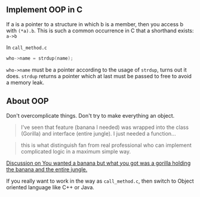 ## Implement OOP in C
If a is a pointer to a structure in which b is a member, then you access b with `(*a).b`. This is such a common  occurrence in C that a shorthand exists: `a->b`

In `call_method.c`
```c
who->name = strdup(name);
```
`who->name` must be a pointer according to the usage of `strdup`, turns out it does. `strdup` returns a pointer which at last must be passed to free to avoid a memory leak.

## About OOP
Don't overcomplicate things. Don't try to make everything an object.

>I've seen that feature (banana I needed) was wrapped into the class (Gorilla) and interface (entire jungle). I just needed a function...

> this is what distinguish fan from real professional who can implement complicated logic in a maximum simple way.

[Discussion on  You wanted a banana but what you got was a gorilla holding the banana and the entire jungle.](https://news.ycombinator.com/item?id=5205441)


If you really want to work in the way as `call_method.c`, then switch to Object oriented language like C++ or Java.
